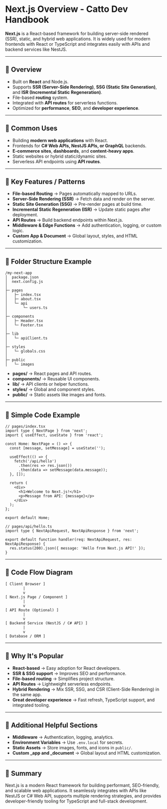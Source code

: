 # Next.js Overview - Catto Dev Handbook

**Next.js** is a React-based framework for building server-side rendered (SSR), static, and hybrid web applications. It is widely used for modern frontends with React or TypeScript and integrates easily with APIs and backend services like NestJS.

---

## 🔹 Overview

* Built on **React** and Node.js.
* Supports **SSR (Server-Side Rendering)**, **SSG (Static Site Generation)**, and **ISR (Incremental Static Regeneration)**.
* File-based **routing** system.
* Integrated with **API routes** for serverless functions.
* Optimized for **performance**, **SEO**, and **developer experience**.

---

## 🔹 Common Uses

* Building **modern web applications** with React.
* Frontends for **C# Web APIs, NestJS APIs, or GraphQL** backends.
* **E-commerce sites**, **dashboards**, and **content-heavy apps**.
* Static websites or hybrid static/dynamic sites.
* Serverless API endpoints using **API routes**.

---

## 🔹 Key Features / Patterns

* **File-based Routing** → Pages automatically mapped to URLs.
* **Server-Side Rendering (SSR)** → Fetch data and render on the server.
* **Static Site Generation (SSG)** → Pre-render pages at build time.
* **Incremental Static Regeneration (ISR)** → Update static pages after deployment.
* **API Routes** → Build backend endpoints within Next.js.
* **Middleware & Edge Functions** → Add authentication, logging, or custom logic.
* **Custom App & Document** → Global layout, styles, and HTML customization.

---

## 🔹 Folder Structure Example

```
/my-next-app
│  package.json
│  next.config.js
│
├─ pages
│   ├─ index.tsx
│   ├─ about.tsx
│   └─ api
│       └─ users.ts
│
├─ components
│   ├─ Header.tsx
│   └─ Footer.tsx
│
├─ lib
│   └─ apiClient.ts
│
├─ styles
│   └─ globals.css
│
├─ public
│   └─ images
```

* **pages/** → React pages and API routes.
* **components/** → Reusable UI components.
* **lib/** → API clients or helper functions.
* **styles/** → Global and component styles.
* **public/** → Static assets like images and fonts.

---

## 🔹 Simple Code Example

```tsx
// pages/index.tsx
import type { NextPage } from 'next';
import { useEffect, useState } from 'react';

const Home: NextPage = () => {
  const [message, setMessage] = useState('');

  useEffect(() => {
    fetch('/api/hello')
      .then(res => res.json())
      .then(data => setMessage(data.message));
  }, []);

  return (
    <div>
      <h1>Welcome to Next.js!</h1>
      <p>Message from API: {message}</p>
    </div>
  );
};

export default Home;

// pages/api/hello.ts
import type { NextApiRequest, NextApiResponse } from 'next';

export default function handler(req: NextApiRequest, res: NextApiResponse) {
  res.status(200).json({ message: 'Hello from Next.js API!' });
}
```

---

## 🔹 Code Flow Diagram

```
[ Client Browser ]
        |
        v
[ Next.js Page / Component ]
        |
        v
[ API Route (Optional) ]
        |
        v
[ Backend Service (NestJS / C# API) ]
        |
        v
[ Database / ORM ]
```

---

## 🔹 Why It's Popular

* **React-based** → Easy adoption for React developers.
* **SSR & SSG support** → Improves SEO and performance.
* **File-based routing** → Simplifies project structure.
* **API Routes** → Lightweight serverless endpoints.
* **Hybrid Rendering** → Mix SSR, SSG, and CSR (Client-Side Rendering) in the same app.
* **Great developer experience** → Fast refresh, TypeScript support, and integrated tooling.

---

## 🔹 Additional Helpful Sections

* **Middleware** → Authentication, logging, analytics.
* **Environment Variables** → Use `.env.local` for secrets.
* **Static Assets** → Store images, fonts, and icons in `public/`.
* **Custom \_app and \_document** → Global layout and HTML customization.

---

## 🔹 Summary

Next.js is a modern React framework for building performant, SEO-friendly, and scalable web applications. It seamlessly integrates with APIs like NestJS or C# Web API, supports multiple rendering strategies, and provides developer-friendly tooling for TypeScript and full-stack development.
